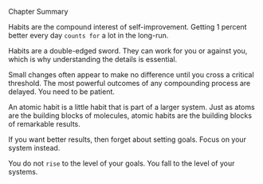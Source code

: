 Chapter Summary

Habits are the compound interest of self-improvement. Getting 1
percent better every day `counts for` a lot in the long-run.

Habits are a double-edged sword. They can work for you or
against you, which is why understanding the details is essential.

Small changes often appear to make no difference until you cross
a critical threshold. The most powerful outcomes of any
compounding process are delayed. You need to be patient.

An atomic habit is a little habit that is part of a larger system. Just
as atoms are the building blocks of molecules, atomic habits are
the building blocks of remarkable results.

If you want better results, then forget about setting goals. Focus
on your system instead.

You do not `rise` to the level of your goals. You fall to the level of
your systems.
